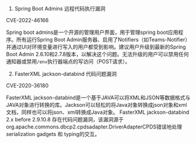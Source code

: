 1. Spring Boot Admins 远程代码执行漏洞

CVE-2022-46166

	
Spring boot admins是一个开源的管理用户界面，用于管理spring boot应用程序。所有运行Spring Boot Admin服务器、启用了Notifiers（如Teams-Notifier）并通过UI对环境变量进行写入的用户都受到影响。建议用户升级到最新的Spring Boot Admin 2.6.10和2.7.8版本，以解决这个问题。无法升级的用户可以禁用任何通知器或禁用`/env`执行器端点的写访问（POST请求）。

2. FasterXML jackson-databind 代码问题漏洞

CVE-2020-36180

FasterXML jackson-databind是一个基于JAVA可以将XML和JSON等数据格式与JAVA对象进行转换的库。Jackson可以轻松的将Java对象转换成json对象和xml文档，同样也可以将json、xml转换成Java对象。
FasterXML jackson-databind 2.x before 2.9.10.8 存在代码问题漏洞，该漏洞源于org.apache.commons.dbcp2.cpdsadapter.DriverAdapterCPDS错误地处理serialization gadgets 和 typing的交互。


